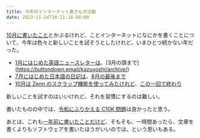 ```yaml
---
title: 今年のインターネット書きもの活動
date: 2023-11-24T10:11:18-08:00
---
```

[10月に書いたこと](https://blog.8-p.info/ja/2023/10/09/q4/)とかぶるけれど、ことインターネットになにかを書くことについて、今年は色々と新しいことを試そうとしたけれど、いまひとつ続かない年だった。

- [1月にはじめた英語ニュースレターは](https://blog.8-p.info/ja/2023/01/10/bitfield-notes/)、[3月の頭まで]
(https://buttondown.email/kazuyoshi/archive/)
- [7月にはじめた日本語の日記は](https://blog.8-p.info/ja/2023/07/14/28i/)、[8月の最後まで](https://2023.8-p.info/202308.html#d31)
- [10月は Zenn のスクラップ機能を使ってみたけれど](https://indieweb.social/@kzys/111186456214516786)、[この一回で終わり](https://zenn.dev/kzys/scraps/6e8e4b9ed56a28)

新しいことを試すのはいいけれど、それを習慣にするのは難しい。

書いたものの中では、[令和にふりかえる C10K 問題](https://8-p.info/ja/c10k.html)は良かったと思う。

あとは、これも[一年前に書いたことだけど](https://blog.8-p.info/ja/2022/12/10/what-to-write/)、そもそも、一時間あったら、文章を書くよりもソフトウェアを書いたほうがいいのでは、という思いもある。